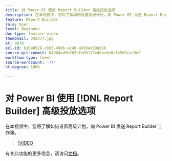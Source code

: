 ```yaml
---
title: 对 Power BI 使用 Report Builder 高级投放选项
description: 在本视频中，您将了解如何设置高级计划，向 Power BI 发送 Report Builder 工作簿。
feature: Report Builder
role: User
level: Beginner
doc-type: feature video
thumbnail: 342377.jpg
kt: 9874
exl-id: b1b8d519-c035-498b-ac40-a939a019a616
source-git-commit: 84984ad9bf65cfc69117e40ac0e0cfe503cac5e5
workflow-type: tm+mt
source-wordcount: '77'
ht-degree: 100%

---
```


# 对 Power BI 使用 [!DNL Report Builder] 高级投放选项

在本视频中，您将了解如何设置高级计划，向 Power BI 发送 Report Builder 工作簿。

>[!VIDEO](https://video.tv.adobe.com/v/342377/?quality=12&learn=on)

有关此功能的更多信息，请访问[文档](https://experienceleague.adobe.com/docs/analytics/analyze/report-builder/publish-powerbi/power-bi.html?lang=zh-Hans)。
